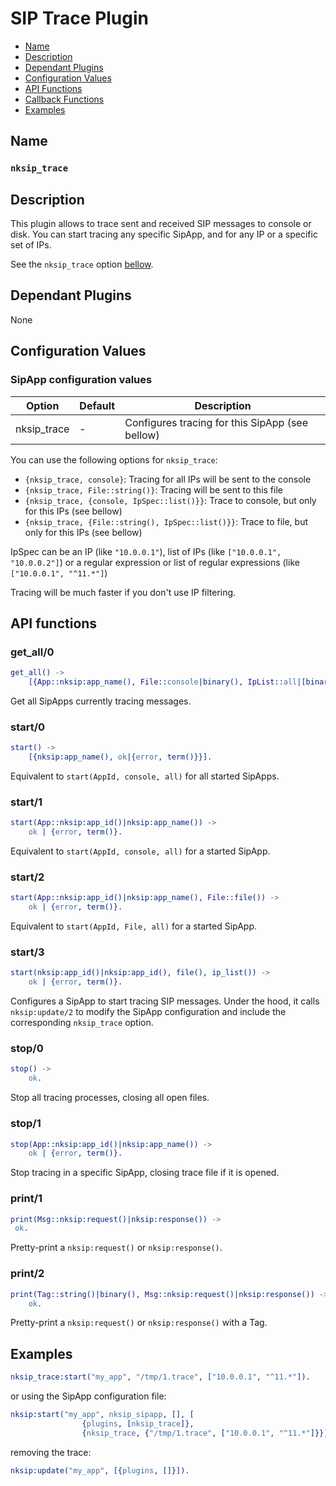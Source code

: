# SIP Trace Plugin

* [Name](#name)
* [Description](#description)
* [Dependant Plugins](#dependant-plugins)
* [Configuration Values](#configuration-values)
* [API Functions](#api-functions)
* [Callback Functions](#callback-functions)
* [Examples](#examples)


## Name
### `nksip_trace`


## Description

This plugin allows to trace sent and received SIP messages to console or disk. 
You can start tracing any specific SipApp, and for any IP or a specific set of IPs.

See the `nksip_trace` option [bellow](#configuration-values).



## Dependant Plugins

None


## Configuration Values

### SipApp configuration values

Option|Default|Description
---|---|---
nksip_trace|-|Configures tracing for this SipApp (see bellow)

You can use the following options for `nksip_trace`:
* `{nksip_trace, console}`: Tracing for all IPs will be sent to the console
* `{nksip_trace, File::string()}`: Tracing will be sent to this file
* `{nksip_trace, {console, IpSpec::list()}}`: Trace to console, but only for this IPs (see bellow)
* `{nksip_trace, {File::string(), IpSpec::list()}}`: Trace to file, but only for this IPs (see bellow)

IpSpec can be an IP (like `"10.0.0.1"`), list of IPs (like `["10.0.0.1", "10.0.0.2"]`) or a regular expression or list of regular expressions (like `["10.0.0.1", "^11.*"]`)

Tracing will be much faster if you don't use IP filtering.


## API functions

### get_all/0
```erlang
get_all() ->
    [{App::nksip:app_name(), File::console|binary(), IpList::all|[binary()]}].
```

Get all SipApps currently tracing messages.


### start/0
```erlang
start() -> 
    [{nksip:app_name(), ok|{error, term()}}].
```

Equivalent to `start(AppId, console, all)` for all started SipApps.


### start/1
```erlang
start(App::nksip:app_id()|nksip:app_name()) -> 
    ok | {error, term()}.
```

Equivalent to `start(AppId, console, all)` for a started SipApp.


### start/2
```erlang
start(App::nksip:app_id()|nksip:app_name(), File::file()) -> 
    ok | {error, term()}.
```

Equivalent to `start(AppId, File, all)` for a started SipApp.


### start/3
```erlang
start(nksip:app_id()|nksip:app_id(), file(), ip_list()) ->
    ok | {error, term()}.
```

Configures a SipApp to start tracing SIP messages. Under the hood, it calls `nksip:update/2` to modify the SipApp configuration and include the corresponding `nksip_trace` option.


### stop/0
```erlang
stop() -> 
    ok.
```

Stop all tracing processes, closing all open files.


### stop/1
```erlang
stop(App::nksip:app_id()|nksip:app_name()) ->
    ok | {error, term()}.
```

Stop tracing in a specific SipApp, closing trace file if it is opened.


### print/1
```erlang
print(Msg::nksip:request()|nksip:response()) ->
 ok.
```

Pretty-print a `nksip:request()` or `nksip:response()`.


### print/2
```erlang
print(Tag::string()|binary(), Msg::nksip:request()|nksip:response()) ->
    ok.
```

Pretty-print a `nksip:request()` or `nksip:response()` with a Tag.


## Examples

```erlang
nksip_trace:start("my_app", "/tmp/1.trace", ["10.0.0.1", "^11.*"]).
```

or using the SipApp configuration file:

```erlang
nksip:start("my_app", nksip_sipapp, [], [
				{plugins, [nksip_trace]},
				{nksip_trace, {"/tmp/1.trace", ["10.0.0.1", "^11.*"]}}]).
```

removing the trace:

```erlang
nksip:update("my_app", [{plugins, []}]).
```



